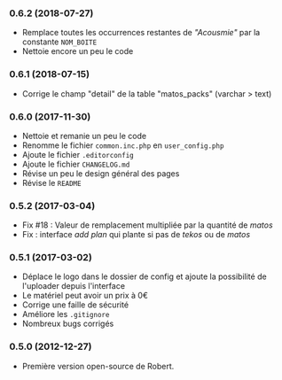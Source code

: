 ### 0.6.2 (2018-07-27)
- Remplace toutes les occurrences restantes de _"Acousmie"_ par la constante `NOM_BOITE`
- Nettoie encore un peu le code

### 0.6.1 (2018-07-15)
- Corrige le champ "detail" de la table "matos_packs" (varchar > text)

### 0.6.0 (2017-11-30)
- Nettoie et remanie un peu le code
- Renomme le fichier `common.inc.php` en `user_config.php`
- Ajoute le fichier `.editorconfig`
- Ajoute le fichier `CHANGELOG.md`
- Révise un peu le design général des pages
- Révise le `README`

### 0.5.2 (2017-03-04)
- Fix #18 : Valeur de remplacement multipliée par la quantité de _matos_
- Fix : interface _add plan_ qui plante si pas de _tekos_ ou de _matos_

### 0.5.1 (2017-03-02)
- Déplace le logo dans le dossier de config et ajoute la possibilité de l'uploader depuis l'interface
- Le matériel peut avoir un prix à 0€
- Corrige une faille de sécurité
- Améliore les `.gitignore`
- Nombreux bugs corrigés

### 0.5.0 (2012-12-27)
- Première version open-source de Robert.
